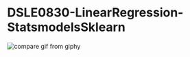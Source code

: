 # DSLE0830-LinearRegression-StatsmodelsSklearn

![compare gif from giphy](https://media.giphy.com/media/LRkv2LHyW2mCiAEXNZ/giphy.gif?cid=ecf05e47es7j9f8rli3n44pmpf60ck9cpjhkxmd7pyrqthq6&rid=giphy.gif&ct=g)
